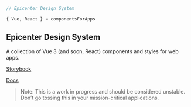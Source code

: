 ```javascript
// Epicenter Design System

{ Vue, React } = componentsForApps
```

## Epicenter Design System

A collection of Vue 3 (and soon, React) components and styles for web apps.

[Storybook](https://epicenter.design)

[Docs](https://docs.epicenter.design)

> Note: This is a work in progress and should be considered unstable. Don’t go tossing this in your mission-critical applications.
